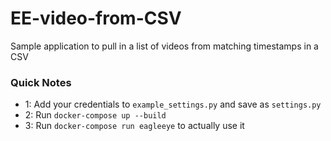 # EE-video-from-CSV
Sample application to pull in a list of videos from matching timestamps in a CSV


### Quick Notes ###

 - 1: Add your credentials to `example_settings.py` and save as `settings.py`
 - 2: Run `docker-compose up --build`
 - 3: Run `docker-compose run eagleeye` to actually use it  